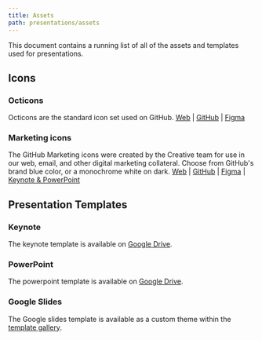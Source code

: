 ```yaml
---
title: Assets
path: presentations/assets
---
```


This document contains a running list of all of the assets and templates used for presentations.

## Icons
### Octicons
Octicons are the standard icon set used on GitHub.
[Web](https://octicons.github.com/) | [GitHub](https://github.com/primer/octicons) | [Figma](https://www.figma.com/file/FP7lqd1V00LUaT5zvdklkkZr/Octicons)

### Marketing icons
The GitHub Marketing icons were created by the Creative team for use in our web, email, and other digital marketing collateral. Choose from GitHub's brand blue color, or a monochrome white on dark.
[Web](https://ghicons.github.com/) | [GitHub](https://github.com/github/icons) | [Figma](https://www.figma.com/file/mI7o0RNCbWFhckw2svxKsm/GitHub-Updated-icons-Expanded?node-id=56%3A56) | [Keynote & PowerPoint](https://drive.google.com/open?id=1SgEAakP98krI0TxzXc_B0AAGu4AxI2G5)

## Presentation Templates
### Keynote
The keynote template is available on [Google Drive](https://drive.google.com/open?id=1Wp3NyCYM-FsU-4MKSbPcBgIsWVgvUQy0).
### PowerPoint
The powerpoint template is available on [Google Drive](https://drive.google.com/open?id=1QKiEbruGhWAY85NsEuTIEccDlAiz9qbD).
### Google Slides
The Google slides template is available as a custom theme within the [template gallery](https://docs.google.com/presentation/u/0/?tgif=d&ftv=1).
